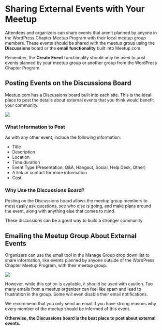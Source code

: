 # Sharing External Events with Your Meetup

Attendees and organizers can share events that aren’t planned by anyone in the WordPress Chapter Meetup Program with their local meetup group members. These events should be shared with the meetup group using the **Discussions** board or the **email functionality** built into Meetup.com.

Remember, the **Create Event** functionality should only be used to post events planned by your meetup group or another group from the WordPress Chapter Program. 

## Posting Events on the Discussions Board

Meetup.com has a Discussions board built into each site. This is the ideal place to post the details about external events that you think would benefit your community.

[![](https://make.wordpress.org/community/files/2023/04/image-1024x301.png)](https://make.wordpress.org/community/files/2023/04/image.png)

### What Information to Post

As with any other event, include the following information:

*   Title
*   Description
*   Location
*   Time duration
*   Event Type (Presentation, Q&A, Hangout, Social, Help Desk, Other)
*   A link or contact for more information
*   Cost

### Why Use the Discussions Board?

Posting on the Discussions board allows the meetup group members to most easily ask questions, see who else is going, and make plans around the event, along with anything else that comes to mind.

These discussions can be a great way to build a stronger community.

## Emailing the Meetup Group About External Events

Organizers can use the email tool in the Manage Group drop down list to share information, like events planned by anyone outside of the WordPress Chapter Meetup Program, with their meetup group. 

[![](https://make.wordpress.org/community/files/2023/04/image-1024x301.png)](https://make.wordpress.org/community/files/2023/04/image.png)

However, while this option is available, it should be used with caution. Too many emails from a meetup organizer can feel like spam and lead to frustration in the group. Some will even disable their email notifications.

We recommend that you only send an email if you have strong reasons why every member of the meetup should be informed of this event.

**Otherwise, the Discussions board is the best place to post about external events.**

<!--
*   [To-do](# "To-do")
-->
